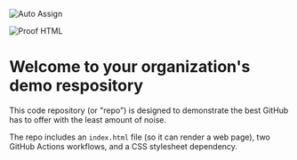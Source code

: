 ![Auto Assign](https://github.com/Designer-AI/demo-repository/actions/workflows/auto-assign.yml/badge.svg)

![Proof HTML](https://github.com/Designer-AI/demo-repository/actions/workflows/proof-html.yml/badge.svg)

# Welcome to your organization's demo respository
This code repository (or "repo") is designed to demonstrate the best GitHub has to offer with the least amount of noise.

The repo includes an `index.html` file (so it can render a web page), two GitHub Actions workflows, and a CSS stylesheet dependency.
